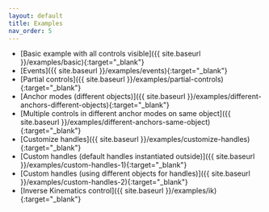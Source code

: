 ```yaml
---
layout: default
title: Examples
nav_order: 5
---
```


- [Basic example with all controls visible]({{ site.baseurl }}/examples/basic){:target="_blank"}
- [Events]({{ site.baseurl }}/examples/events){:target="_blank"}
- [Partial controls]({{ site.baseurl }}/examples/partial-controls){:target="_blank"}
- [Anchor modes (different objects)]({{ site.baseurl }}/examples/different-anchors-different-objects){:target="_blank"}
- [Multiple controls in different anchor modes on same object]({{ site.baseurl }}/examples/different-anchors-same-object){:target="_blank"}
- [Customize handles]({{ site.baseurl }}/examples/customize-handles){:target="_blank"}
- [Custom handles (default handles instantiated outside)]({{ site.baseurl }}/examples/custom-handles-1){:target="_blank"}
- [Custom handles (using different objects for handles)]({{ site.baseurl }}/examples/custom-handles-2){:target="_blank"}
- [Inverse Kinematics control]({{ site.baseurl }}/examples/ik){:target="_blank"}
